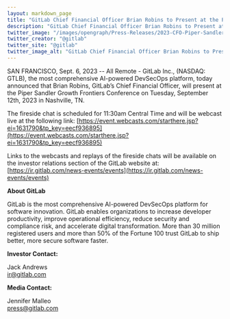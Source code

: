 ```yaml
---
layout: markdown_page
title: "GitLab Chief Financial Officer Brian Robins to Present at the Piper Sandler Growth Frontiers Conference"
description: "GitLab Chief Financial Officer Brian Robins to Present at the Piper Sandler Growth Frontiers Conference"
twitter_image: "/images/opengraph/Press-Releases/2023-CFO-Piper-Sandler-Conference.png"
twitter_creator: "@gitlab"
twitter_site: "@gitlab"
twitter_image_alt: "GitLab Chief Financial Officer Brian Robins to Present at the Piper Sandler Growth Frontiers Conference"
---
```


SAN FRANCISCO, Sept. 6, 2023 -- All Remote - GitLab Inc., (NASDAQ: GTLB), the most comprehensive AI-powered DevSecOps platform, today announced that Brian Robins, GitLab’s Chief Financial Officer, will present at the Piper Sandler Growth Frontiers Conference on Tuesday, September 12th, 2023 in Nashville, TN. 

The fireside chat is scheduled for 11:30am Central Time and will be webcast live at the following link: [https://event.webcasts.com/starthere.jsp?ei=1631790&tp_key=eecf936895](https://event.webcasts.com/starthere.jsp?ei=1631790&tp_key=eecf936895)

Links to the webcasts and replays of the fireside chats will be available on the investor relations section of the GitLab website at: [https://ir.gitlab.com/news-events/events](https://ir.gitlab.com/news-events/events)

**About GitLab**

GitLab is the most comprehensive AI-powered DevSecOps platform for software innovation. GitLab enables organizations to increase developer productivity, improve operational efficiency, reduce security and compliance risk, and accelerate digital transformation. More than 30 million registered users and more than 50% of the Fortune 100 trust GitLab to ship better, more secure software faster.

**Investor Contact:**

Jack Andrews \
[ir@gitlab.com](mailto:ir@gitlab.com)

**Media Contact:**

Jennifer Malleo \
[press@gitlab.com](mailto:press@gitlab.com)